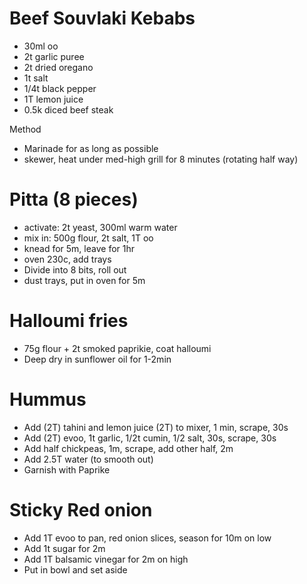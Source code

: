 # Beef Souvlaki Kebabs

* 30ml oo
* 2t garlic puree
* 2t dried oregano
* 1t salt
* 1/4t black pepper
* 1T lemon juice
* 0.5k diced beef steak

Method

* Marinade for as long as possible
* skewer, heat under med-high grill for 8 minutes (rotating half way)

# Pitta (8 pieces)

* activate: 2t yeast, 300ml warm water
* mix in: 500g flour, 2t salt, 1T oo
* knead for 5m, leave for 1hr
* oven 230c, add trays
* Divide into 8 bits, roll out
* dust trays, put in oven for 5m

# Halloumi fries

* 75g flour + 2t smoked paprikie, coat halloumi
* Deep dry in sunflower oil for 1-2min

# Hummus

- Add (2T) tahini and lemon juice (2T) to mixer, 1 min, scrape, 30s
- Add (2T) evoo, 1t garlic, 1/2t cumin, 1/2 salt, 30s, scrape, 30s
- Add half chickpeas, 1m, scrape, add other half, 2m
- Add 2.5T water (to smooth out)
- Garnish with Paprike

# Sticky Red onion 

- Add 1T evoo to pan, red onion slices, season for 10m on low
- Add 1t sugar for 2m
- Add 1T balsamic vinegar for 2m on high 
- Put in bowl and set aside
